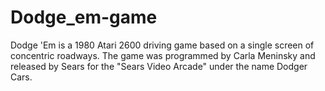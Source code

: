 # Dodge_em-game
Dodge 'Em is a 1980 Atari 2600 driving game based on a single screen of concentric roadways. The  game was programmed by Carla Meninsky and released by Sears for the "Sears Video Arcade" under  the name Dodger Cars.

